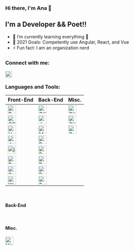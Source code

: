 ### Hi there, I'm Ana 👋

## I'm a Developer && Poet!!

- 🌱 I’m currently learning everything 🤣
- 🥅 2021 Goals: Competently use Angular, React, and Vue
- ⚡ Fun fact: I am an organization nerd

### Connect with me:

[<img align="left" alt="anaboca | LinkedIn" width="22px" src="https://cdn.iconscout.com/icon/free/png-512/linkedin-42-151143.png" />][linkedin]

<br />

### Languages and Tools:

| Front-End                                                                                                                      | Back-End                                                                                                                     | Misc.                                                                                                                       |
| ------------------------------------------------------------------------------------------------------------------------------ | ---------------------------------------------------------------------------------------------------------------------------- | --------------------------------------------------------------------------------------------------------------------------- |
| <img align="left" alt="Bootstrap" width="26px" src="https://cdn.iconscout.com/icon/free/png-512/bootstrap-226077.png" />       | <img align="left" alt="C#" width="26px" src="https://cdn.iconscout.com/icon/free/png-512/csharp-1-1175241.png" />            | <img align="left" alt="Git" width="26px" src="https://cdn.iconscout.com/icon/free/png-256/git-225996.png" />                |
| <img align="left" alt="CSS3" width="26px" src="https://cdn.iconscout.com/icon/free/png-512/css3-9-1175237.png" />              | <img align="left" alt="Java" width="26px" src="https://cdn.iconscout.com/icon/free/png-256/java-58-1174951.png" />           | <img align="left" alt="GitHub" width="26px" src="https://cdn.iconscout.com/icon/free/png-256/github-2506802-2100702.png" /> |
| <img align="left" alt="HTML5" width="26px" src="https://cdn.iconscout.com/icon/free/png-512/html5-10-569380.png" />            | <img align="left" alt="MySQL" width="26px" src="https://cdn.iconscout.com/icon/free/png-512/mysql-19-1174939.png" />         | <img align="left" alt="OOP" width="26px" src="https://miro.medium.com/max/300/0*goJuBKoyL-zZX4RB.png" />                    |
| <img align="left" alt="JavaScript" width="26px" src="https://cdn.iconscout.com/icon/free/png-512/javascript-24-1174950.png" /> | <img align="left" alt="PHP" width="26px" src="https://cdn.iconscout.com/icon/free/png-256/php-99-1175127.png" />             |
| <img align="left" alt="jQuery" width="26px" src="https://cdn.iconscout.com/icon/free/png-512/jquery-10-1175155.png" />         | <img align="left" alt="PostgreSQL" width="26px" src="https://cdn.iconscout.com/icon/free/png-512/postgresql-5-569524.png" /> |
| <img align="left" alt="React" width="26px" src="https://cdn.iconscout.com/icon/free/png-512/react-4-1175110.png" />            | <img align="left" alt="Ruby" width="26px" src="https://cdn.iconscout.com/icon/free/png-256/ruby-46-1175101.png" />           |
| <img align="left" alt="Sass" width="26px" src="https://cdn.iconscout.com/icon/free/png-256/sass-226054.png" />                 | <img align="left" alt="Ruby on Rails" width="26px" src="https://cdn.iconscout.com/icon/free/png-512/rails-2-1175112.png" />  |
| <img align="left" alt="Webpack" width="26px" src="https://cdn.iconscout.com/icon/free/png-512/webpack-3-1174982.png" />        | <img align="left" alt="SQL" width="26px" src="https://cdn.iconscout.com/icon/free/png-512/sql-29-1127899.png" />             |

<br />

#### Back-End

<br />

#### Misc.

<img align="left" alt="Visual Studio Code" width="26px" src="https://cdn.iconscout.com/icon/free/png-512/visual-studio-code-1868941-1583105.png" />

[linkedin]: https://www.linkedin.com/in/anaboca/
